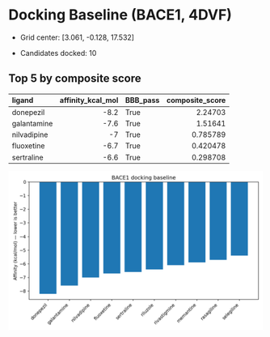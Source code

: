 # Docking Baseline (BACE1, 4DVF)

- Grid center: [3.061, -0.128, 17.532]

- Candidates docked: 10


## Top 5 by composite score

| ligand      |   affinity_kcal_mol | BBB_pass   |   composite_score |
|:------------|--------------------:|:-----------|------------------:|
| donepezil   |                -8.2 | True       |          2.24703  |
| galantamine |                -7.6 | True       |          1.51641  |
| nilvadipine |                -7   | True       |          0.785789 |
| fluoxetine  |                -6.7 | True       |          0.420478 |
| sertraline  |                -6.6 | True       |          0.298708 |


![Docking bar](docking_bar.png)
